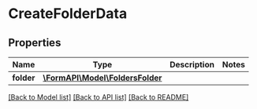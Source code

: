 # CreateFolderData

## Properties
Name | Type | Description | Notes
------------ | ------------- | ------------- | -------------
**folder** | [**\FormAPI\Model\FoldersFolder**](FoldersFolder.md) |  | 

[[Back to Model list]](../README.md#documentation-for-models) [[Back to API list]](../README.md#documentation-for-api-endpoints) [[Back to README]](../README.md)



